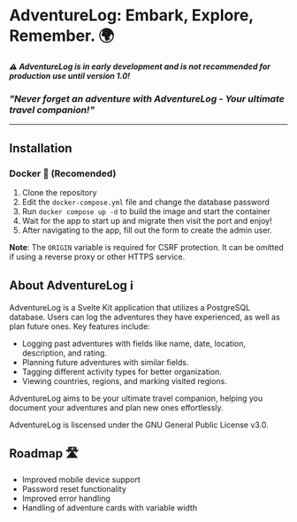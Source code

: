 # AdventureLog: Embark, Explore, Remember. 🌍

_**⚠️ AdventureLog is in early development and is not recommended for production use until version 1.0!**_

### _"Never forget an adventure with AdventureLog - Your ultimate travel companion!"_

---

## Installation

### Docker 🐋 (Recomended)

1. Clone the repository
2. Edit the `docker-compose.yml` file and change the database password
3. Run `docker compose up -d` to build the image and start the container
4. Wait for the app to start up and migrate then visit the port and enjoy!
5. After navigating to the app, fill out the form to create the admin user.

**Note**: The `ORIGIN` variable is required for CSRF protection. It can be omitted if using a reverse proxy or other HTTPS service.

## About AdventureLog ℹ️

AdventureLog is a Svelte Kit application that utilizes a PostgreSQL database. Users can log the adventures they have experienced, as well as plan future ones. Key features include:

- Logging past adventures with fields like name, date, location, description, and rating.
- Planning future adventures with similar fields.
- Tagging different activity types for better organization.
- Viewing countries, regions, and marking visited regions.

AdventureLog aims to be your ultimate travel companion, helping you document your adventures and plan new ones effortlessly.

AdventureLog is liscensed under the GNU General Public License v3.0.

## Roadmap 🛣️

- Improved mobile device support
- Password reset functionality
- Improved error handling
- Handling of adventure cards with variable width
